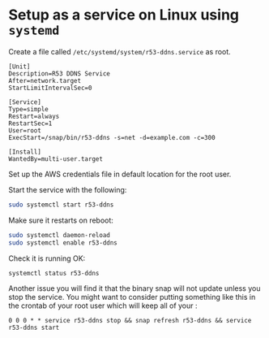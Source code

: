# Setup as a service on Linux using `systemd`

Create a file called `/etc/systemd/system/r53-ddns.service` as root.

``` service
[Unit]
Description=R53 DDNS Service
After=network.target
StartLimitIntervalSec=0

[Service]
Type=simple
Restart=always
RestartSec=1
User=root
ExecStart=/snap/bin/r53-ddns -s=net -d=example.com -c=300

[Install]
WantedBy=multi-user.target
```

Set up the AWS credentials file in default location for the root user.

Start the service with the following:

``` sh
sudo systemctl start r53-ddns
```

Make sure it restarts on reboot:

``` sh
sudo systemctl daemon-reload
sudo systemctl enable r53-ddns
```

Check it is running OK:

``` sh
systemctl status r53-ddns
```

Another issue you will find it that the binary snap will not update unless you stop the service.  You might want to consider putting something like this in the crontab of your root user which will keep all of your :

``` cron
0 0 0 * * service r53-ddns stop && snap refresh r53-ddns && service r53-ddns start
```
